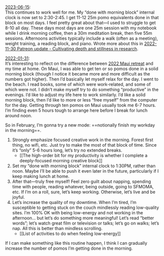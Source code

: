 [2023-06-15](https://notes.andymatuschak.org/zDwccuWtD8fWf1U3Wz2zWDo):  
This continues to work well for me. My “done with morning block” internal clock is now set to 2:30-2:45. I get 11-12 25m pomo equivalents done in that block on most days. I feel pretty great about that—I used to struggle to get 8-10 all day. These days most days are one 25m session with my notebook while I drink morning coffee, then a 30m meditation break, then five 55m sessions. Afternoons activities typically include a walk (often as a meeting), weight training, a reading block, and piano. Wrote more about this in [2022-11-30 Patreon update - Cultivating depth and stillness in research](https://notes.andymatuschak.org/z5411exwfs7LDbNHUJoL7vk).

[2022-01-31](https://notes.andymatuschak.org/z5L8ayy5n6pKDyKfGxjq11m):  
It’s interesting to reflect on the difference between [2022 Maui retreat](https://notes.andymatuschak.org/zRPc7pv2m1iJQ5YBRYfCYXi) and my time at home. On Maui, I was able to get ten or so pomos done in a solid morning block (though I notice it became more and more difficult as the numbers got higher). Then I’d basically let myself relax for the day. I went to the beach. I read books, some of which were work-related, and some of which were not. I didn’t make myself try to do something “productive” in the evenings. I’d like to adjust my life here to work similarly. I’d like a solid morning block, then I’d like to more or less “free myself” from the computer for the day. Getting through ten pomos on Maui usually took me 6-7 hours. I’m finding even 5 hours tough to arrange here before I break for lunch around noon.

So in February, I’m gonna try a new mode: ==notionally finish my workday in the morning==.

1. Strongly emphasize focused creative work in the morning. Forest first thing, no wifi, etc. Just try to make the most of that block of time. Since it’s “only” 5-6 hours long, let’s try no extended breaks.
    - [[The high-order bit for my productivity is whether I complete a deeply-focused morning creative block]]
2. Set my “done with morning block” internal clock to 1:30PM, rather than noon. Maybe I’ll be able to push it even later in the future, particularly if I keep making lunch at home.
3. After that—truly free myself! Feel zero guilt about napping, spending time with people, reading whatever, being outside, going to SFMOMA, etc. If I’m on a roll, sure, let’s keep working. Otherwise, let’s live and be joyful.
4. Let’s increase the quality of my downtime. When I’m tired, I’m susceptible to getting stuck on the couch mindlessly reading low-quality sites. I’m 100% OK with being low-energy and not working in the afternoon… but let’s do something more meaningful! Let’s read “better words”; let’s watch great film or television or talks; let’s go on walks; let’s nap. All this is better than mindless scrolling.
    - [[List of activities to do when feeling low-energy]]

If I can make something like this routine happen, I think I can gradually increase the number of pomos I’m getting done in the morning.
